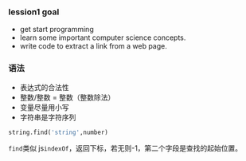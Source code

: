 ### lession1 goal

-   get start programming
-   learn some important computer science concepts.
-   write code to extract a link from a web page.

### 语法

-   表达式的合法性
-   整数/整数 = 整数（整数除法）
-   变量尽量用小写
-   字符串是字符序列

```py
string.find('string',number)
```

`find`类似 js`indexOf`，返回下标，若无则-1，第二个字段是查找的起始位置。

